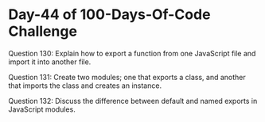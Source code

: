 # Day-44 of 100-Days-Of-Code Challenge

Question 130: Explain how to export a function from one JavaScript file and import it into another file.

Question 131: Create two modules; one that exports a class, and another that imports the class and creates an instance.

Question 132: Discuss the difference between default and named exports in JavaScript modules.
